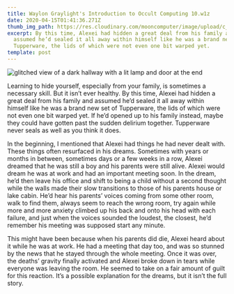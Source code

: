 ```yaml
---
title: Waylon Graylight's Introduction to Occult Computing 10.w1z
date: 2020-04-15T01:41:36.271Z
thumb_img_path: https://res.cloudinary.com/mooncomputer/image/upload/c_scale,e_auto_saturation,h_300,q_auto:best/v1586914970/Moon%20Computer%20Blog/W1Z/Waylon%20Graylight/waylon-graylight-occult-compute--lasse-moller-RTjXTRhnHxY-unsplash--glitched.jpg
excerpt: By this time, Alexei had hidden a great deal from his family and
  assumed he’d sealed it all away within himself like he was a brand new set of
  Tupperware, the lids of which were not even one bit warped yet.
template: post
---
```

![glitched view of a dark hallway with a lit lamp and door at the end](https://res.cloudinary.com/mooncomputer/image/upload/c_scale,e_auto_saturation,h_800,q_auto:best/v1586914970/Moon%20Computer%20Blog/W1Z/Waylon%20Graylight/waylon-graylight-occult-compute--lasse-moller-RTjXTRhnHxY-unsplash--glitched.jpg "Waylon Graylight's Introduction to Occult Computing 10")

Learning to hide yourself, especially from your family, is sometimes a necessary skill. But it isn’t ever healthy. By this time, Alexei had hidden a great deal from his family and assumed he’d sealed it all away within himself like he was a brand new set of Tupperware, the lids of which were not even one bit warped yet. If he’d opened up to his family instead, maybe they could have gotten past the sudden delirium together. Tupperware never seals as well as you think it does. 

In the beginning, I mentioned that Alexei had things he had never dealt with. These things often resurfaced in his dreams. Sometimes with years or months in between, sometimes days or a few weeks in a row, Alexei dreamed that he was still a boy and his parents were still alive. Alexei would dream he was at work and had an important meeting soon. In the dream, he’d then leave his office and shift to being a child without a second thought while the walls made their slow transitions to those of his parents house or lake cabin. He’d hear his parents’ voices coming from some other room, walk to find them, always seem to reach the wrong room, try again while more and more anxiety climbed up his back and onto his head with each failure, and just when the voices sounded the loudest, the closest, he’d remember his meeting was supposed start any minute.

This might have been because when his parents did die, Alexei heard about it while he was at work. He had a meeting that day too, and was so stunned by the news that he stayed through the whole meeting. Once it was over, the deaths’ gravity finally activated and Alexei broke down in tears while everyone was leaving the room. He seemed to take on a fair amount of guilt for this reaction. It’s a possible explanation for the dreams, but it isn’t the full story.